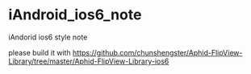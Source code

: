 iAndroid_ios6_note
==================

iAndorid ios6 style note


please build it with https://github.com/chunshengster/Aphid-FlipView-Library/tree/master/Aphid-FlipView-Library-ios6
